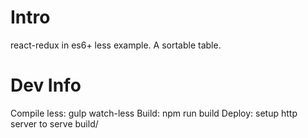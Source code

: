 # Intro

react-redux in es6+ less example.
A sortable table.

# Dev Info

Compile less: gulp watch-less
Build: npm run build
Deploy: setup http server to serve build/
